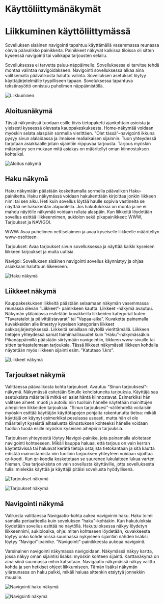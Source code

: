 Käyttöliittymänäkymät
=====================

Liikkuminen käyttöliittymässä
=============================

Sovelluksen sisäinen navigointi tapahtuu käyttämällä vasemmassa reunassa olevia päävalikko painikkeita. 
Painikkeet näkyvät kaikissa tiloissa oli sitten kyseessä navigointi tai vaikkapa tarjousten selailu.

Sovelluksessa ei tarvetta paluu-näppäimelle. Sovelluksessa ei tarvitse tehdä montaa valintaa navigoidakseen.
 Navigointi sovelluksessa alkaa aina valitsemalla päävalikosta haluttu valinta. Sovelluksen asetukset löytyy 
 käyttäjärjetelmälle tyypilliseen tapaan. Soveluksessa tapahtuva tekstinsyöttö onnistuu puhelimen näppäimistöllä. 

![Liikkuminen](/liikkuminen.png)


Aloitusnäkymä
-------------

Tässä näkymässä tuodaan esille tiivis tietopaketti ajankohtain asioista ja yleisesti kyseessä olevasta 
kauppakeskuksesta. Home-näkymää voidaan myöskin selata alaspäin sormella vierittäen. "Olet tässä”–navigointi 
ikkuna pysyy sivun alalaidassa ja ilmaisee realiaikaisen sijainnin. Tuon yhteydessä tarjotaan asiakkaalle 
jotain sijaintiin riippuvaa tarjousta. Tarjous myöskin määräytyy sen mukaan mitä asiakas on määritellyt 
oman kiinnostuksen kohteiksi.

![Aloitus näkymä](/aloitus_nakyma.png)

Haku näkymä
-----------

Haku näkymään päästään koskettamalla sormella päävalikon Haku-painiketta. Haku näkymässä voidaan 
hakukenttään kirjoittaa jonkin liikkeen nimi tai sen alku. Heti kuin sovellus löytää haulle sopivia 
vastineita se näyttää ne hakukentän alapuolella. Jos hakutuloksia on monta ja ne ei mahdu näytölle 
näkymää voidaan rullata alaspäin. Kun liikkeitä löydetään sovellus esittää liikkeennimen, aukiolon 
sekä pikapainikkeet: WWW, Tarjoukset ja NAVIGOI.

WWW: 		Avaa puhelimen nettiselaimen ja avaa kyseiselle liikkeelle määritellyn www-osoitteen.

Tarjoukset: 	Avaa tarjoukset sivun sovelluksessa ja näyttää kaikki kyseisen liikkeen tarjoukset ja muita uutisia.

Navigoi: 		Sovelluksen sisäinen navigointi sovellus käynnistyy ja ohjaa asiakkaan haluttuun liikeeseen.

![Haku näkymä](/haku_nakyma.png)

Liikkeet näkymä
---------------

Kauppakeskuksen liikkeitä päästään selaamaan näkymän vasemmassa reunassa olevan ”Liikkeet”- painikkeen 
kautta. Liikkeet -näkymä avautuu. Näkymän ylälaidassa esitetään kuvakkeilla liikkeiden kategoriat kuten 
”Tavaratalot ja päivittäistavarat” tai ”Vapaa-aika”. Kuvaketta painamalla kuvakkeiden alle ilmestyy kyseisen 
kategorian liikkeet aakkosjärjestyksessä. Liikkeitä selaillaan näytöllä vierittämällä. Liikkeen tietojen 
yhteydessä samat toiminnallisuudet kuin ”Haku”-näkymässäkin. Pikanäppäimillä päästään siirtymään navigointiin, 
liikkeen www-sivuille tai sitten tarkastelemaan tarjouksia. Tässä liikkeet näkymässä liikkeen kohdalla näytetään 
myös liikkeen sijainti esim. ”Katutaso 1.krs”.

![Liikkeet näkymä](/liikkeet_nakyma.png)

Tarjoukset näkymä
-----------------

Valittaessa päävalikosta kohta tarjoukset. Avautuu ”Sinun tarjouksesi”-näkymä. Näkymässä esitetään 
Sinulle kohdistuneita tarjouksia. Käyttäjä saa asetuksista määritellä mitkä eri asiat häntä kiinnostavat. 
Esimerkiksi hän valitsee aiheet: muoti ja autoilu niin tuolloin hänelle näytetään mainittujen aihepiirien 
liikkeiden tarjouksia. ”Sinun tarjouksesi”-välilehdellä voitaisiin myöskin esittää käyttäjän käyttötapojen 
pohjalta rakentunutta tietoa: mikäli käyttäjä on käynyt esimerkiksi pesulassa useasti, mutta hän ei ole 
määritellyt kyseistä aihaaluetta kiinostuksen kohteeksi hänelle voidaan tuolloin tuoda esille myöskin 
kyseisen aihepiirin tarjouksia. 

Tarjouksen yhteydestä löytyy Navigoi-painike, jota painamalla aloitetaan navigointi kohteeseen. Mikäli kauppa 
haluaa, että  tarjous on vain kerran käytettävissä tai haluavat kerätä tietoja ostajista tietokantaan ja sitä 
kautta edistää mainostamista niin tuolloin tarjouksen yhteyteen voidaan sijoittaa qr-koodi. Kun qr-koodia 
kosketetaan se suurenee lukulaiteen lukua varten hieman. Osa tarjouksista on vain sovellusta käyttäville, 
jotta sovelluksesta tulisi mielekäs käyttää ja käyttäjä pitäisi sovellusta hyödyllisenä.

![Tarjoukset näkymä](/tarjoukset_nakyma.png)

![Tarjoukset näkymä](/tarjoukset_nakyma_qr.png)


Navigointi näkymä
-----------------

Valikosta valittaessa Navigaatio-kohta aukea navigoinin haku. Haku toimii samalla periaatteella kuin 
soveluksen ”haku"-kohtakin. Kun hakutuloksia löydetään sovellus esittää ne näytöllä. Hakutuloksessa näkyy 
löydetyn liikkeennimi, aukioloaika, ohje: miten kohteseen löydetään, kuvakkeesta löytyy onko kohde missä 
suunnassa nykyiseen sijaintiin nähden lisäksi löytyy ”Navigoi”-painike. ”Navigointi”-painikkeesta aukeaa 
navigointi.

Varsinainen navigointi näkymässä navigoidaan. Näkymässä näkyy kartta, jossa näkyy oman sijaintisi lisäksi 
myöskin kohteen sijainti. Karttanäkymä on aina siinä suunnassa mihin katsotaan. Navigaatio näkymässä näkyy 
valittu kohda ja sen hetkiset ohjeet liikkumiseen. Tämän lisäksi näkymän yläreunassa on haku palkki, mikäli 
haluaa sittenkin etsiytyä jonnekkin muualle.

![Navigointi haku näkymä](/navi_nakyma_haku.png)

![Navigointi näkymä](/navi_nakyma.png)
 

